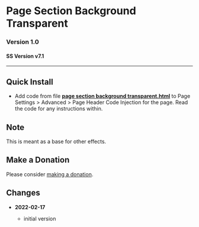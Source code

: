 # Page Section Background Transparent

### Version 1.0

#### SS Version v7.1

---

## Quick Install

* Add code from file
  **[page section background transparent.html](page%20section%20background%20transparent.html#L1)**
  to Page Settings > Advanced > Page Header Code Injection for the page. Read
  the code for any instructions within.
  
## Note

This is meant as a base for other effects.

## Make a Donation

Please consider
[making a donation](https://github.com/tomsWebConsulting/twcsl#make-a-donation).

## Changes

<!-- * **2021-08-15**
  
  * added kill upon user action
  * bumped version to 0.2d0
  -->
* **2022-02-17**
  
  * initial version
